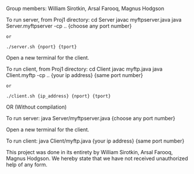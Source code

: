 Group members: William Sirotkin, Arsal Farooq, Magnus Hodgson

To run server, from Proj1 directory:
    cd Server
    javac myftpserver.java
    java Server.myftpserver -cp .. {choose any port number}

    or 

    ./server.sh {nport} {tport}

Open a new terminal for the client.

To run client, from Proj1 directory:
    cd Client
    javac myftp.java
    java Client.myftp -cp .. {your ip address} {same port number}

    or 

    ./client.sh {ip_address} {nport} {tport}

OR (Without compilation)

To run server: java Server/myftpserver.java {choose any port number}

Open a new terminal for the client.

To run client: java Client/myftp.java {your ip address} {same port number}

This project was done in its entirety by William Sirotkin, Arsal Farooq, Magnus Hodgson. We hereby state that we have not received unauthorized help of any form. 